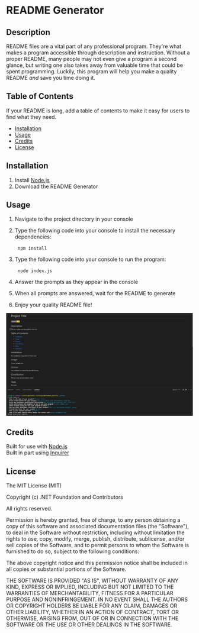 # README Generator

## Description

README files are a vital part of any professional program. They're what makes a program accessible through description and instruction. Without a proper README, many people may not even give a program a second glance, but writing one also takes away from valuable time that could be spent programming. Luckily, this program will help you make a quality README *and* save you time doing it. 

## Table of Contents

If your README is long, add a table of contents to make it easy for users to find what they need.

- [Installation](#installation)
- [Usage](#usage)
- [Credits](#credits)
- [License](#license)

## Installation

1. Install [Node.js](https://nodejs.org/en/)
2. Download the README Generator

## Usage

1. Navigate to the project directory in your console
2. Type the following code into your console to install the necessary dependencies: 

        npm install

3. Type the following code into your console to run the program: 

        node index.js
    
4. Answer the prompts as they appear in the console
5. When all prompts are answered, wait for the README to generate
6. Enjoy your quality README file!

![screenshot of program in-use](assets/images/screenshot.PNG)

## Credits

Built for use with [Node.js](https://nodejs.org/en/)
<br>Built in part using [Inquirer](https://www.npmjs.com/package/inquirer/v/8.2.4)

## License

The MIT License (MIT)

Copyright (c) .NET Foundation and Contributors

All rights reserved.

Permission is hereby granted, free of charge, to any person obtaining a copy
of this software and associated documentation files (the "Software"), to deal
in the Software without restriction, including without limitation the rights
to use, copy, modify, merge, publish, distribute, sublicense, and/or sell
copies of the Software, and to permit persons to whom the Software is
furnished to do so, subject to the following conditions:

The above copyright notice and this permission notice shall be included in all
copies or substantial portions of the Software.

THE SOFTWARE IS PROVIDED "AS IS", WITHOUT WARRANTY OF ANY KIND, EXPRESS OR
IMPLIED, INCLUDING BUT NOT LIMITED TO THE WARRANTIES OF MERCHANTABILITY,
FITNESS FOR A PARTICULAR PURPOSE AND NONINFRINGEMENT. IN NO EVENT SHALL THE
AUTHORS OR COPYRIGHT HOLDERS BE LIABLE FOR ANY CLAIM, DAMAGES OR OTHER
LIABILITY, WHETHER IN AN ACTION OF CONTRACT, TORT OR OTHERWISE, ARISING FROM,
OUT OF OR IN CONNECTION WITH THE SOFTWARE OR THE USE OR OTHER DEALINGS IN THE
SOFTWARE.